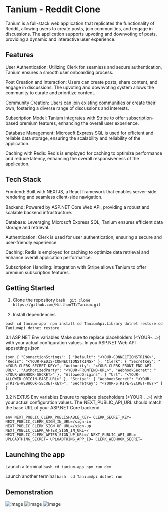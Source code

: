 # Tanium - Reddit Clone
Tanium is a full-stack web application that replicates the functionality of Reddit, allowing users to create posts, join communities, and engage in discussions. The application supports upvoting and downvoting of posts, providing a dynamic and interactive user experience.


## Features
User Authentication: Utilizing Clerk for seamless and secure authentication, Tanium ensures a smooth user onboarding process.

Post Creation and Interaction: Users can create posts, share content, and engage in discussions. The upvoting and downvoting system allows the community to curate and prioritize content.

Community Creation: Users can join existing communities or create their own, fostering a diverse range of discussions and interests.

Subscription Model: Tanium integrates with Stripe to offer subscription-based premium features, enhancing the overall user experience.

Database Management: Microsoft Express SQL is used for efficient and reliable data storage, ensuring the scalability and reliability of the application.

Caching with Redis: Redis is employed for caching to optimize performance and reduce latency, enhancing the overall responsiveness of the application.

## Tech Stack
Frontend: Built with NEXTJS, a React framework that enables server-side rendering and seamless client-side navigation.

Backend: Powered by ASP.NET Core Web API, providing a robust and scalable backend infrastructure.

Database: Leveraging Microsoft Express SQL, Tanium ensures efficient data storage and retrieval.

Authentication: Clerk is used for user authentication, ensuring a secure and user-friendly experience.

Caching: Redis is employed for caching to optimize data retrieval and enhance overall application performance.

Subscription Handling: Integration with Stripe allows Tanium to offer premium subscription features.

## Getting Started

1. Clone the repository
``bash 
  git clone https://github.com/HilthonTT/Tanium.git
``

3. Install dependencies

``bash
  cd tanium-app 
  npm install
  cd TaniumApi.Library
  dotnet restore
  cd TaniumApi
  dotnet restore
``

3.1 ASP.NET Env variables
Make sure to replace placeholders (<YOUR-...>) with your actual configuration values. In you ASP.NET Web API appsettings.json

``json
{
  "ConnectionStrings": {
    "Default": "<YOUR-CONNECTIONSTRING>",
    "Redis": "<YOUR-REDIS-CONNECTIONSTRING>"
  },
  "Clerk": {
    "SecretKey": "<YOUR-CLERK-SECRET-KEY>",
    "Authority": "<YOUR-CLERK-FRONT-END-API-URL>",
    "AuthorizedParty": "<YOUR-FRONTEND-URL>",
    "WebhookSecret": "<YOUR-WEBHOOK-SECRET>"
  },
  "AllowedOrigins": {
    "Url": "<YOUR-ALLOWED_ORIGIN-BASE-URL>"
  },
  "Stripe": {
    "WebhookSecret": "<YOUR-STRIPE-WEBHOOk-SECRET-KEY>",
    "SecretKey": "<YOUR-STRIPE-SECRET-KEY>"
  }
}
``

3.2 NEXTJS Env variables
Ensure to replace placeholders (<YOUR-...>) with your actual configuration values. The NEXT_PUBLIC_API_URL should match the base URL of your ASP.NET Core backend.

``env
NEXT_PUBLIC_CLERK_PUBLISHABLE_KEY=
CLERK_SECRET_KEY=
NEXT_PUBLIC_CLERK_SIGN_IN_URL=/sign-in
NEXT_PUBLIC_CLERK_SIGN_UP_URL=/sign-up
NEXT_PUBLIC_CLERK_AFTER_SIGN_IN_URL=/
NEXT_PUBLIC_CLERK_AFTER_SIGN_UP_URL=/
NEXT_PUBLIC_API_URL=
UPLOADTHING_SECRET=
UPLOADTHING_APP_ID=
CLERK_WEBHOOK_SECRET=
``

## Launching the app

Launch a terminal
``bash
cd tanium-app
npm run dev
``

Launch another terminal
``bash 
cd TaniumApi
dotnet run
``

## Demonstration

![image](https://github.com/HilthonTT/Tanium/assets/118371200/c947c87e-298b-4f13-8163-02526b7bac93)
![image](https://github.com/HilthonTT/Tanium/assets/118371200/8da3988c-7192-410f-a814-eae90697ac54)
![image](https://github.com/HilthonTT/Tanium/assets/118371200/aa929ca9-41bf-412c-add1-ffd6c39bca31)




